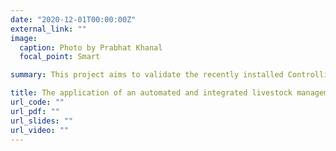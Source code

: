 ```yaml
---
date: "2020-12-01T00:00:00Z"
external_link: ""
image:
  caption: Photo by Prabhat Khanal
  focal_point: Smart

summary: This project aims to validate the recently installed Controlling and Recording Feed Intake (CRFI) system and integrate this with existing automated livestock management tools, such as Robot Milking System. The system will evaluate the impacts of various feeding materials on animal performance (feed intake, production) and welfare status in ruminants. This project is supported by the Regional Research Fund (RFF-Trøndelag).

title: The application of an automated and integrated livestock management system for ruminants 
url_code: ""
url_pdf: ""
url_slides: ""
url_video: ""
---
```


